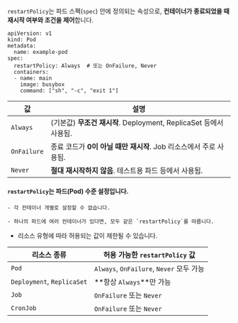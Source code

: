 `restartPolicy`는 파드 스펙(`spec`) 안에 정의되는 속성으로, **컨테이너가 종료되었을 때 재시작 여부와 조건을 제어**합니다.

```
apiVersion: v1
kind: Pod
metadata:
  name: example-pod
spec:
  restartPolicy: Always  # 또는 OnFailure, Never
  containers:
  - name: main
    image: busybox
    command: ["sh", "-c", "exit 1"]
```

| 값           | 설명                                                 |
| ----------- | -------------------------------------------------- |
| `Always`    | (기본값) **무조건 재시작**. Deployment, ReplicaSet 등에서 사용됨. |
| `OnFailure` | 종료 코드가 **0이 아닐 때만 재시작**. Job 리소스에서 주로 사용됨.         |
| `Never`     | **절대 재시작하지 않음**. 테스트용 파드 등에서 사용됨.                  |

#### `restartPolicy`는 **파드(Pod) 수준 설정입니다.**
    
    - 각 컨테이너 개별로 설정할 수 없습니다.
        
    - 하나의 파드에 여러 컨테이너가 있다면, 모두 같은 `restartPolicy`를 따릅니다.
        
- 리소스 유형에 따라 허용되는 값이 제한될 수 있습니다.

| 리소스 종류                     | 허용 가능한 `restartPolicy` 값             |
| -------------------------- | ------------------------------------ |
| `Pod`                      | `Always`, `OnFailure`, `Never` 모두 가능 |
| `Deployment`, `ReplicaSet` | **항상 `Always`**만 가능                  |
| `Job`                      | `OnFailure` 또는 `Never`               |
| `CronJob`                  | `OnFailure` 또는 `Never`               |
